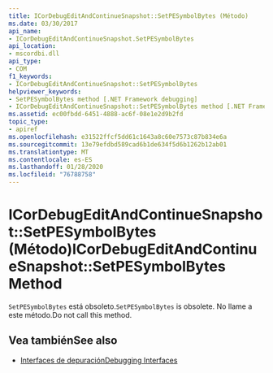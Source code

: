 ```yaml
---
title: ICorDebugEditAndContinueSnapshot::SetPESymbolBytes (Método)
ms.date: 03/30/2017
api_name:
- ICorDebugEditAndContinueSnapshot.SetPESymbolBytes
api_location:
- mscordbi.dll
api_type:
- COM
f1_keywords:
- ICorDebugEditAndContinueSnapshot::SetPESymbolBytes
helpviewer_keywords:
- SetPESymbolBytes method [.NET Framework debugging]
- ICorDebugEditAndContinueSnapshot::SetPESymbolBytes method [.NET Framework debugging]
ms.assetid: ec00fbdd-6451-4888-ac6f-08e1e2d9b2fd
topic_type:
- apiref
ms.openlocfilehash: e31522ffcf5dd61c1643a8c60e7573c87b834e6a
ms.sourcegitcommit: 13e79efdbd589cad6b1de634f5d6b1262b12ab01
ms.translationtype: MT
ms.contentlocale: es-ES
ms.lasthandoff: 01/28/2020
ms.locfileid: "76788758"
---
```

# <a name="icordebugeditandcontinuesnapshotsetpesymbolbytes-method"></a><span data-ttu-id="b5518-102">ICorDebugEditAndContinueSnapshot::SetPESymbolBytes (Método)</span><span class="sxs-lookup"><span data-stu-id="b5518-102">ICorDebugEditAndContinueSnapshot::SetPESymbolBytes Method</span></span>
<span data-ttu-id="b5518-103">`SetPESymbolBytes` está obsoleto.</span><span class="sxs-lookup"><span data-stu-id="b5518-103">`SetPESymbolBytes` is obsolete.</span></span> <span data-ttu-id="b5518-104">No llame a este método.</span><span class="sxs-lookup"><span data-stu-id="b5518-104">Do not call this method.</span></span>  
  
## <a name="see-also"></a><span data-ttu-id="b5518-105">Vea también</span><span class="sxs-lookup"><span data-stu-id="b5518-105">See also</span></span>

- [<span data-ttu-id="b5518-106">Interfaces de depuración</span><span class="sxs-lookup"><span data-stu-id="b5518-106">Debugging Interfaces</span></span>](debugging-interfaces.md)
